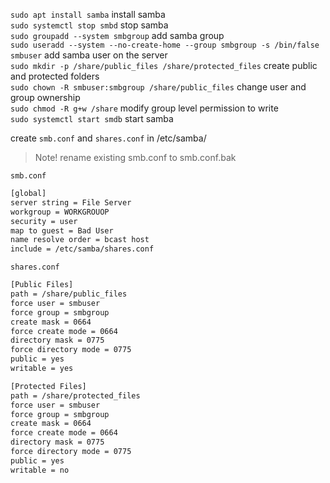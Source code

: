 `sudo apt install samba` install samba\
`sudo systemctl stop smbd` stop samba\
`sudo groupadd --system smbgroup` add samba group\
`sudo useradd --system --no-create-home --group smbgroup -s /bin/false smbuser` add samba user on the server\
`sudo mkdir -p /share/public_files /share/protected_files` create public and protected folders\
`sudo chown -R smbuser:smbgroup /share/public_files` change user and group ownership\
`sudo chmod -R g+w /share` modify group level permission to write\
`sudo systemctl start smdb` start samba

create `smb.conf` and `shares.conf` in /etc/samba/
> Note! rename existing smb.conf to smb.conf.bak


`smb.conf`
```bash
[global]
server string = File Server
workgroup = WORKGROUOP
security = user
map to guest = Bad User
name resolve order = bcast host
include = /etc/samba/shares.conf
```

`shares.conf`
```bash
[Public Files]
path = /share/public_files
force user = smbuser
force group = smbgroup
create mask = 0664
force create mode = 0664
directory mask = 0775
force directory mode = 0775
public = yes
writable = yes

[Protected Files]
path = /share/protected_files
force user = smbuser
force group = smbgroup
create mask = 0664
force create mode = 0664
directory mask = 0775
force directory mode = 0775
public = yes
writable = no
```
